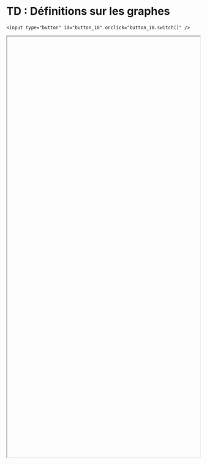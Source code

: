 # TD : Définitions sur les graphes

<script>
    $(function() {
        document.getElementById("main-content").style.maxWidth = "90%";
        button_10 = button_cor(
            'https://raw.githubusercontent.com/fortierq/cours/main/graphe/def/option/td/td_graph_def.pdf',
            '10',
            'button_10'
        );
    });
</script>

```{margin}
<input type="button" id="button_10" onclick="button_10.switch()" />
```

<iframe id="10" height=1100 width=100% allowfullscreen></iframe>
